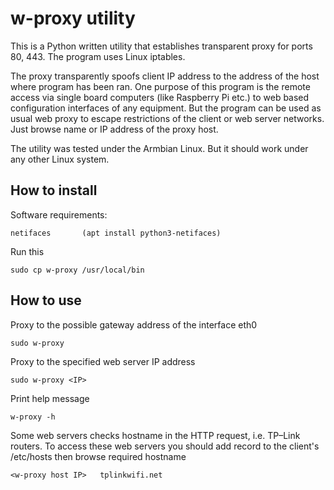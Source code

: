 # w-proxy utility

This is a Python written utility that establishes transparent proxy for ports 80, 443. The program uses Linux iptables.

The proxy transparently spoofs client IP address to the address of the host where program has been ran. One purpose of this program is the remote access via single board computers (like Raspberry Pi etc.) to web based configuration interfaces of any equipment. But the program can be used as usual web proxy to escape restrictions of the client or web server networks. Just browse name or IP address of the proxy host.

The utility was tested under the Armbian Linux. But it should work under any other Linux system.

## How to install

Software requirements:

    netifaces       (apt install python3-netifaces)

Run this

    sudo cp w-proxy /usr/local/bin

## How to use

Proxy to the possible gateway address of the interface eth0

	sudo w-proxy

Proxy to the specified web server IP address

	sudo w-proxy <IP>

Print help message

	w-proxy -h

Some web servers checks hostname in the HTTP request, i.e. TP–Link routers. To access these web servers you should add record to the client's /etc/hosts then browse required hostname

	<w-proxy host IP>	tplinkwifi.net
